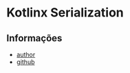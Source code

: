 # Kotlinx Serialization

## Informações

* [author](https://github.com/Kotlin)
* [github](https://github.com/Kotlin/kotlinx.serialization)

